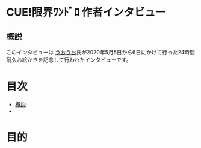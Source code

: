 # <span id="top">CUE!限界ﾜﾝﾄﾞﾛ 作者インタビュー</span>

## <span id="abstract">概説</span>

このインタビューは [うおうお](https://twitter.com/uouo_kuma)氏が2020年5月5日から6日にかけて行った24時間耐久お絵かきを記念して行われたインタビューです。

# 目次

 - <a href="#abstract">概説</a>
 - <a href=""></a>

# 目的

